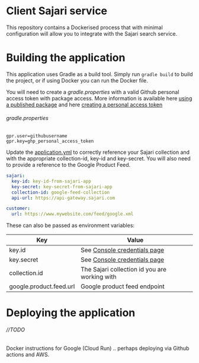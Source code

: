 # Client Sajari service

This repository contains a Dockerised process that with minimal configuration will allow you to integrate with the Sajari search service.

# Building the application

This application uses Gradle as a build tool. Simply run `gradle build` to build the project, or if using Docker
you can run the Docker file.

You will need to create a _gradle.properties_ with a valid Github personal access token with package access. More information is available here [using a published package](https://docs.github.com/en/packages/working-with-a-github-packages-registry/working-with-the-gradle-registry#using-a-published-package) and here [creating a personal access token](https://docs.github.com/en/github/authenticating-to-github/keeping-your-account-and-data-secure/creating-a-personal-access-token) 

###### gradle.properties
```properties
gpr.user=githubusername
gpr.key=ghp_personal_access_token
```

Update the [application.yml](../main/src/main/resources/application.yml) to correctly reference your Sajari collection and with the appropriate collection-id, key-id and key-secret. You will also need to provide a reference to the Google Product Feed.

```yaml
sajari:
  key-id: key-id-from-sajari-app
  key-secret: key-secret-from-sajari-app
  collection-id: google-feed-collection
  api-url: https://api-gateway.sajari.com

customer:
  url: https://www.mywebsite.com/feed/google.xml

```
These can also be passed as environment variables:

|Key|Value|
|----|----|
|key.id|See [Console credentials page](https://app.sajari.com/project/credentials)|
|key.secret|See [Console credentials page](https://app.sajari.com/project/credentials)|
|collection.id|The Sajari collection id you are working with| 
|google.product.feed.url|Google product feed endpoint|

# Deploying the application

###### //TODO 
Docker instructions for Google (Cloud Run) .. perhaps deploying via Github actions and AWS.
